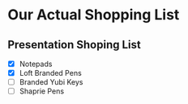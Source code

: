 # Our Actual Shopping List

## Presentation Shoping List
- [x] Notepads
- [X] Loft Branded Pens
- [ ] Branded Yubi Keys
- [ ] Shaprie Pens
